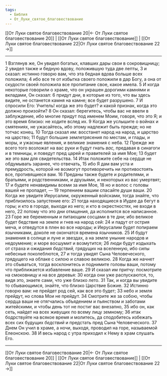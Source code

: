 ```yaml
---
tags:
  - Библия
  - От_Луки_святое_благовествование
---
```

[[От Луки святое благовествование 20|← От Луки святое благовествование 20]] | [[От Луки святое благовествование]] | [[От Луки святое благовествование 22|От Луки святое благовествование 22 →]]

---
1 Взглянув же, Он увидел богатых, клавших дары свои в сокровищницу;
2 увидел также и бедную вдову, положившую туда две лепты,
3 и сказал: истинно говорю вам, что эта бедная вдова больше всех положила;
4 ибо все те от избытка своего положили в дар Богу, а она от скудости своей положила все пропитание свое, какое имела.
5 И когда некоторые говорили о храме, что он украшен дорогими камнями и вкладами, Он сказал:
6 придут дни, в которые из того, что вы здесь видите, не останется камня на камне; все будет разрушено.
7 И спросили Его: Учитель! когда же это будет? и какой признак, когда это должно произойти?
8 Он сказал: берегитесь, чтобы вас не ввели в заблуждение, ибо многие придут под именем Моим, говоря, что это Я; и это время близко: не ходите вслед их.
9 Когда же услышите о войнах и смятениях, не ужасайтесь, ибо этому надлежит быть прежде; но не тотчас конец.
10 Тогда сказал им: восстанет народ на народ, и царство на царство;
11 будут большие землетрясения по местам, и глады, и моры, и ужасные явления, и великие знамения с неба.
12 Прежде же всего того возложат на вас руки и будут гнать <I>вас,</I> предавая в синагоги и в темницы, и поведут пред царей и правителей за имя Мое;
13 будет же это вам для свидетельства.
14 Итак положите себе на сердце не обдумывать заранее, что отвечать,
15 ибо Я дам вам уста и премудрость, которой не возмогут противоречить ни противостоять все, противящиеся вам.
16 Преданы также будете и родителями, и братьями, и родственниками, и друзьями, и некоторых из вас умертвят;
17 и будете ненавидимы всеми за имя Мое,
18 но и волос с головы вашей не пропадет, —
19 терпением вашим спасайте души ваши.
20 Когда же увидите Иерусалим, окруженный войсками, тогда знайте, что приблизилось запустение его:
21 тогда находящиеся в Иудее да бегут в горы; и кто в городе, выходи из него; и кто в окрестностях, не входи в него,
22 потому что это дни отмщения, да исполнится все написанное.
23 Горе же беременным и питающим сосцами в те дни; ибо великое будет бедствие на земле и гнев на народ сей:
24 и падут от острия меча, и отведутся в плен во все народы; и Иерусалим будет попираем язычниками, доколе не окончатся времена язычников.
25 И будут знамения в солнце и луне и звездах, а на земле уныние народов и недоумение; и море восшумит и возмутится;
26 люди будут издыхать от страха и ожидания <I>бедствий,</I> грядущих на вселенную, ибо силы небесные поколеблются,
27 и тогда увидят Сына Человеческого, грядущего на облаке с силою и славою великою.
28 Когда же начнет это сбываться, тогда восклонитесь и поднимите головы ваши, потому что приближается избавление ваше.
29 И сказал им притчу: посмотрите на смоковницу и на все деревья:
30 когда они уже распускаются, то, видя это, знаете сами, что уже близко лето.
31 Так, и когда вы увидите то сбывающимся, знайте, что близко Царствие Божие.
32 Истинно говорю вам: не прейдет род сей, как все это будет;
33 небо и земля прейдут, но слова Мои не прейдут.
34 Смотрите же за собою, чтобы сердца ваши не отягчались объядением и пьянством и заботами житейскими, и чтобы день тот не постиг вас внезапно,
35 ибо он, как сеть, найдет на всех живущих по всему лицу земному;
36 итак бодрствуйте на всякое время и молитесь, да сподобитесь избежать всех сих будущих <I>бедствий</I> и предстать пред Сына Человеческого.
37 Днем Он учил в храме, а ночи, выходя, проводил на горе, называемой Елеонскою.
38 И весь народ с утра приходил к Нему в храм слушать Его.

---
[[От Луки святое благовествование 20|← От Луки святое благовествование 20]] | [[От Луки святое благовествование]] | [[От Луки святое благовествование 22|От Луки святое благовествование 22 →]]